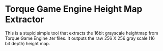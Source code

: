 Torque Game Engine Height Map Extractor
==================================

This is a stupid simple tool that extracts the 16bit grayscale heightmap from Torque Game Engine .ter files.
It outputs the raw 256 X 256 gray scale (16 bit depth) height map.
